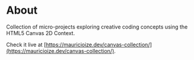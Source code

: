 # About

Collection of micro-projects exploring creative coding concepts using the HTML5 Canvas 2D Context.

Check it live at [https://mauricioize.dev/canvas-collection/](https://mauricioize.dev/canvas-collection/).
